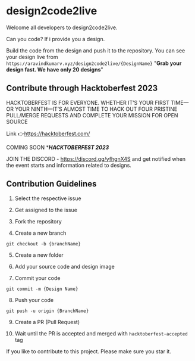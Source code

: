 # design2code2live

Welcome all developers to design2code2live.

Can you code? If i provide you a design.

Build the code from the design and push it to the repository. You can see your design live from 
`https://aravindkumarv.xyz/design2code2live/{DesignName}`
"**Grab your design fast. We have only 20 designs**"

## Contribute through Hacktoberfest 2023 
HACKTOBERFEST IS FOR EVERYONE. WHETHER IT’S YOUR FIRST TIME—OR YOUR NINTH—IT’S ALMOST TIME TO HACK OUT FOUR PRISTINE PULL/MERGE REQUESTS AND COMPLETE YOUR MISSION FOR OPEN SOURCE  

Link 👉https://hacktoberfest.com/

COMING SOON ***_HACKTOBERFEST 2023_**

JOIN THE DISCORD - https://discord.gg/yfhgnX4S and get notified when the event starts and information related to designs.


## Contribution Guidelines

1. Select the respective issue

2. Get assigned to the issue

3. Fork the repository

4. Create a new branch
```
git checkout -b {branchName}
```

5. Create a new folder

6. Add your source code and design image

7. Commit your code
```
git commit -m {Design Name}
```

8. Push your code
```
git push -u origin {BranchName}
```

9. Create a PR (Pull Request)

10. Wait until the PR is accepted and merged with `hacktoberfest-accepted` tag

If you like to contribute to this project. Please make sure you star it.


